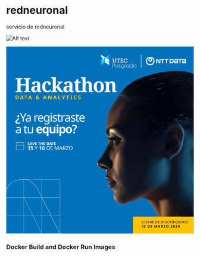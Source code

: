 # redneuronal
servicio de redneuronal 

![Alt text]()


[![Watch the video](https://github.com/HACKATHON-DATA-ANALYTICS-2024-NTTDATA/eurekaserver/blob/master/src/main/resources/fotocreador/data-analitc.jpg)](https://www.youtube.com/watch?v=nOkM3ZJciJE&t=35s)


### Docker Build and Docker Run Images
```bash

```
